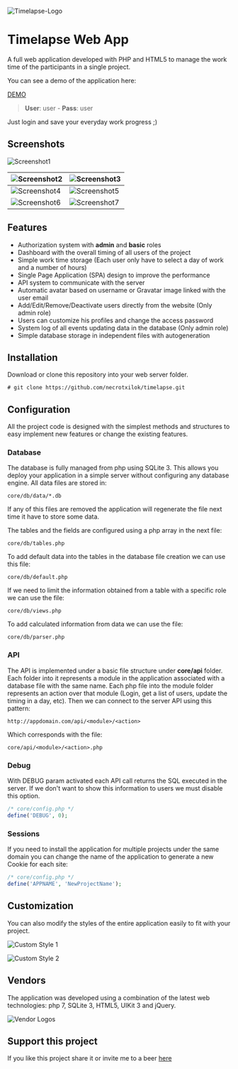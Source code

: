 ![Timelapse-Logo](http://timelapse-demo.ntkserver.com/public/img/timelapse-logo.png)

# Timelapse Web App

A full web application developed with PHP and HTML5 to manage the work time of the participants in a single project.

You can see a demo of the application here:

<a href="http://timelapse-demo.ntkserver.com/" target="_blank">DEMO</a>

> **User**: user - **Pass**: user

Just login and save your everyday work progress ;)



## Screenshots

![Screenshot1](http://timelapse-demo.ntkserver.com/screenshots/screen01.png)

| ![Screenshot2](http://timelapse-demo.ntkserver.com/screenshots/screen02.png) | ![Screenshot3](http://timelapse-demo.ntkserver.com/screenshots/screen03.png) |
| ------------------------------------------------------------ | ------------------------------------------------------------ |
| ![Screenshot4](http://timelapse-demo.ntkserver.com/screenshots/screen04.png) | ![Screenshot5](http://timelapse-demo.ntkserver.com/screenshots/screen05.png) |
| ![Screenshot6](http://timelapse-demo.ntkserver.com/screenshots/screen06.png) | ![Screenshot7](http://timelapse-demo.ntkserver.com/screenshots/screen07.png) |



## Features

- Authorization system with **admin** and **basic** roles
- Dashboard with the overall timing of all users of the project
- Simple work time storage (Each user only have to select a day of work and a number of hours)
- Single Page Application (SPA) design to improve the performance
- API system to communicate with the server
- Automatic avatar based on username or Gravatar image linked with the user email
- Add/Edit/Remove/Deactivate users directly from the website (Only admin role)
- Users can customize his profiles and change the access password
- System log of all events updating data in the database (Only admin role)
- Simple database storage in independent files with autogeneration



## Installation

Download or clone this repository into your web server folder.

```
# git clone https://github.com/necrotxilok/timelapse.git
```



## Configuration

All the project code is designed with the simplest methods and structures to easy implement new features or change the existing features.

### Database

The database is fully managed from php using SQLite 3. This allows you deploy your application in a simple server without configuring any database engine. All data files are stored in:

```
core/db/data/*.db
```

If any of this files are removed the application will regenerate the file next time it have to store some data. 

The tables and the fields are configured using a php array in the next file:

```
core/db/tables.php
```

To add default data into the tables in the database file creation we can use this file:

```
core/db/default.php
```

If we need to limit the information obtained from a table with a specific role we can use the file:

```
core/db/views.php
```

To add calculated information from data we can use the file:

```
core/db/parser.php
```

### API

The API is implemented under a basic file structure under **core/api** folder. Each folder into it represents a module in the application associated with a database file with the same name. Each php file into the module folder represents an action over that module (Login, get a list of users, update the timing in a day, etc). Then we can connect to the server API using this pattern:

```
http://appdomain.com/api/<module>/<action>
```

Which corresponds with the file:

```
core/api/<module>/<action>.php
```

### Debug

With DEBUG param activated each API call returns the SQL executed in the server. If we don't want to show this information to users we must disable this option.

```php
/* core/config.php */
define('DEBUG', 0);
```

### Sessions

If you need to install the application for multiple projects under the same domain you can change the name of the application to generate a new Cookie for each site:

```php
/* core/config.php */
define('APPNAME', 'NewProjectName');
```



## Customization

You can also modify the styles of the entire application easily to fit with your project.

![Custom Style 1](http://timelapse-demo.ntkserver.com/screenshots/custom01.png)

![Custom Style 2](http://timelapse-demo.ntkserver.com/screenshots/custom02.png)



## Vendors

The application was developed using a combination of the latest web technologies: php 7, SQLite 3, HTML5, UIKit 3 and jQuery.

![Vendor Logos](http://timelapse-demo.ntkserver.com/vendors/logos.png)



## Support this project

If you like this project share it or invite me to a beer [here](https://paypal.me/DChiloechesSuarez?locale.x=es_ES)



